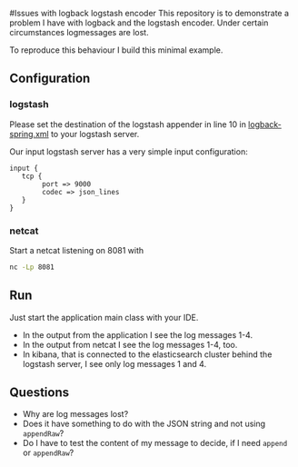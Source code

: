 #Issues with logback logstash encoder
This repository is to demonstrate a problem I have with logback and the logstash encoder. Under certain circumstances
 logmessages are lost.
 
 To reproduce this behaviour I build this minimal example.
 
 ## Configuration
 ### logstash
 Please set the destination of the logstash appender in line 10 in [logback-spring.xml](/src/main/resources/logback-spring.xml) to your logstash server.
 
 Our input logstash server has a very simple input configuration:
 ```
input {
    tcp {
         port => 9000
         codec => json_lines
    }
}
```
 ### netcat
 Start a netcat listening on 8081 with
 ```bash
nc -Lp 8081
 ```

## Run
Just start the application main class with your IDE.
- In the output from the application I see the log messages 1-4.
- In the output from netcat I see the log messages 1-4, too.
- In kibana, that is connected to the elasticsearch cluster behind the logstash server, I see only log messages 1 and 4.

## Questions
- Why are log messages lost?
- Does it have something to do with the JSON string and not using `appendRaw`?
- Do I have to test the content of my message to decide, if I need `append` or `appendRaw`?
